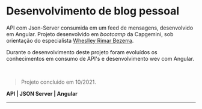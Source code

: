 # Desenvolvimento de blog pessoal

API com Json-Server consumida em um feed de mensagens, desenvolvido em Angular. Projeto desenvolvido em *bootcamp* da Capgemini, sob orientação do especialista [Wheslley Rimar Bezerra](https://br.linkedin.com/in/wheslleyrimar).   

Durante o desenvolvimento deste projeto foram evoluídos os conhecimentos em consumo de API's e desenvolvimento wev com Angular.
   
&nbsp;

>Projeto concluido em 10/2021.


**API | JSON Server | Angular**

---




